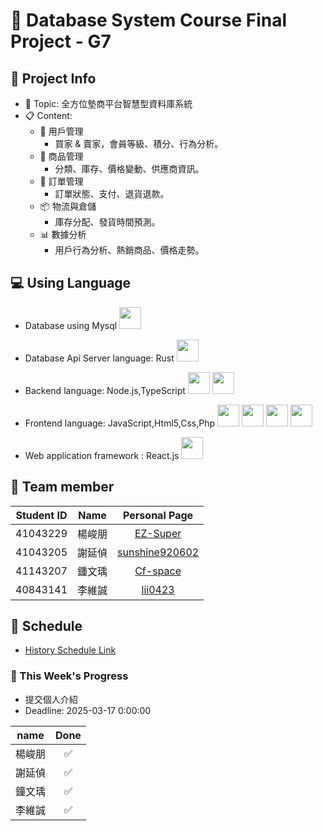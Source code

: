 # 👥 Database System Course Final Project - G7

## 📒 Project Info
* 📌 Topic: 全方位墊商平台智慧型資料庫系統
* 📋 Content:
  * 👤 用戶管理
    * 買家 & 賣家，會員等級、積分、行為分析。 
  * 📜 商品管理
    * 分類、庫存、價格變動、供應商資訊。
  * 🧾 訂單管理
    * 訂單狀態、支付、退貨退款。
  * 📦 物流與倉儲
    * 庫存分配、發貨時間預測。
  * 📊 數據分析
    * 用戶行為分析、熱銷商品、價格走勢。
          

## 💻 Using Language
* Database using Mysql   <img src="https://cdn.jsdelivr.net/gh/devicons/devicon@latest/icons/mysql/mysql-original-wordmark.svg" width="35" height="35"/>          
* Database Api Server language: Rust   <img src="https://cdn.jsdelivr.net/gh/devicons/devicon@latest/icons/rust/rust-original.svg" width="35" height="35"/>
* Backend language: Node.js,TypeScript   <img src="https://cdn.jsdelivr.net/gh/devicons/devicon@latest/icons/nodejs/nodejs-original-wordmark.svg" width="35" height="35"/>  <img src="https://cdn.jsdelivr.net/gh/devicons/devicon@latest/icons/typescript/typescript-original.svg" width="35" height="35"/>
          
* Frontend language: JavaScript,Html5,Css,Php
  <img src="https://cdn.jsdelivr.net/gh/devicons/devicon@latest/icons/html5/html5-original-wordmark.svg" width="35" height="35"/>
  <img src="https://cdn.jsdelivr.net/gh/devicons/devicon@latest/icons/javascript/javascript-original.svg" width="35" height="35"/>
  <img src="https://cdn.jsdelivr.net/gh/devicons/devicon@latest/icons/css3/css3-original.svg"  width="35" height="35"/>
  <img src="https://cdn.jsdelivr.net/gh/devicons/devicon@latest/icons/php/php-plain.svg" width="35" height="35"/>
  
* Web application framework : React.js <img src="https://cdn.jsdelivr.net/gh/devicons/devicon@latest/icons/react/react-original-wordmark.svg" width="35" height="35"/>
                 
          


## 👾 Team member
|Student ID|Name|Personal Page|
|:---:|:---:|:----:|
|41043229|楊峻朋|[EZ-Super](https://github.com/EZ-Super)|
|41043205|謝延偵|[sunshine920602](https://github.com/EZ-Super/Database-System-Course-Final-Project/blob/main/Team%20Member/%E8%AC%9D%E5%BB%B6%E5%81%B5.md)|
|41143207|鍾文瑀|[Cf-space](https://github.com/EZ-Super/Database-System-Course-Final-Project/blob/main/Team%20Member/%E9%8D%BE%E6%96%87%E7%91%80.md)
|40843141|李維誠|[lii0423](https://github.com/EZ-Super/Database-System-Course-Final-Project/blob/main/Team%20Member/%E6%9D%8E%E7%B6%AD%E8%AA%A0.md)|

## 📆 Schedule
* [History Schedule Link](https://github.com/EZ-Super/Database-System-Course-Final-Project/blob/main/schedule.md)
### 📝 This Week's Progress
* 提交個人介紹
* Deadline: 2025-03-17 0:00:00

|name|Done|
|:--:|:--:|
|楊峻朋|✅|
|謝延偵|✅|
|鐘文瑀|✅|
|李維誠|✅|
